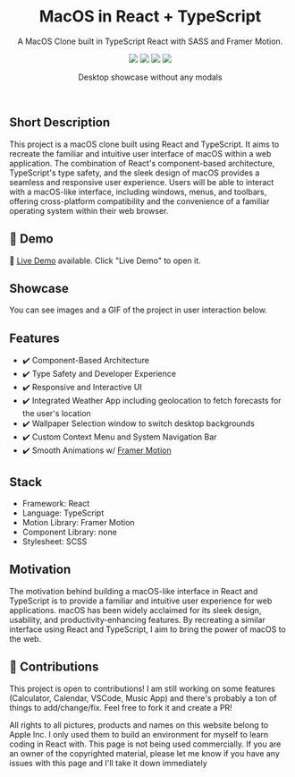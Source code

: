 <div align="center">
 
<h1 align="center">MacOS in React + TypeScript</h1>
<p align="center">A MacOS Clone built in TypeScript React with SASS and Framer Motion.</p>

![](https://img.shields.io/badge/contributors-1-white)
![](https://img.shields.io/badge/commits-60-white)
![](https://img.shields.io/badge/test%20coverage-96%25-brightgreen)
![](https://img.shields.io/badge/open%20source-true-brightgreen)


</div>

<p align="center">
  Desktop showcase without any modals
</p>
<br />

## Short Description
This project is a macOS clone built using React and TypeScript. It aims to recreate the familiar and intuitive user interface of macOS within a web application. The combination of React's component-based architecture, TypeScript's type safety, and the sleek design of macOS provides a seamless and responsive user experience. Users will be able to interact with a macOS-like interface, including windows, menus, and toolbars, offering cross-platform compatibility and the convenience of a familiar operating system within their web browser.

## 🔴 Demo
🧪 [Live Demo](https://wolfgunblood.github.io/macos/) available. Click "Live Demo" to open it.

## Showcase
You can see images and a GIF of the project in user interaction below. 

## Features
- ✔️ Component-Based Architecture
- ✔️ Type Safety and Developer Experience
- ✔️ Responsive and Interactive UI
- ✔️ Integrated Weather App including geolocation to fetch forecasts for the user's location
- ✔️ Wallpaper Selection window to switch desktop backgrounds
- ✔️ Custom Context Menu and System Navigation Bar
- ✔️ Smooth Animations w/ [Framer Motion](https://github.com/framer/motion)

## Stack
- Framework: React
- Language: TypeScript
- Motion Library: Framer Motion
- Component Library: none
- Stylesheet: SCSS

## Motivation
The motivation behind building a macOS-like interface in React and TypeScript is to provide a familiar and intuitive user experience for web applications. macOS has been widely acclaimed for its sleek design, usability, and productivity-enhancing features. By recreating a similar interface using React and TypeScript, I aim to bring the power of macOS to the web.

## 🤝 Contributions
This project is open to contributions! I am still working on some features (Calculator, Calendar, VSCode, Music App) and there's probably a ton of things to add/change/fix. Feel free to fork it and create a PR!


All rights to all pictures, products and names on this website belong to Apple Inc. I only used them to build an environment for myself to learn coding in React with. This page is not being used commercially. If you are an owner of the copyrighted material, please let me know if you have any issues with this page and I'll take it down immediately